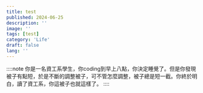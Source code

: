 ```yaml
---
title: test
published: 2024-06-25 
description: ''
image: ''
tags: [test]
category: 'Life'
draft: false 
lang: ''
---
```

::::note
你是一名資工系學生，你coding到早上八點，你決定睡覺了。但是你發現被子有點短，於是不斷的調整被子，可不管怎麼調整，被子總是短一截。你終於明白，讀了資工系，你這被子也就這樣了。
::::